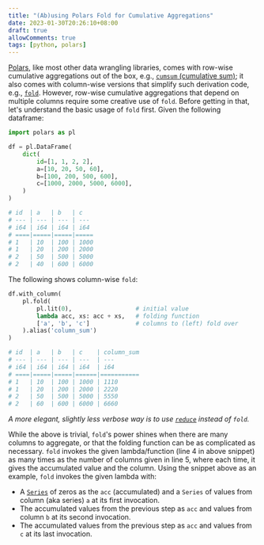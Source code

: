 ```yaml
---
title: "(Ab)using Polars Fold for Cumulative Aggregations"
date: 2023-01-30T20:26:10+08:00
draft: true
allowComments: true
tags: [python, polars]
---
```


[Polars][polars], like most other data wrangling libraries, comes with
row-wise cumulative aggregations out of the box, e.g.,
[`cumsum` (cumulative sum)][cumsum]; it also comes with
column-wise versions that simplify such derivation code, e.g.,
[`fold`][fold]. However, row-wise cumulative aggregations that
depend on multiple columns require some creative use of `fold`.
Before getting in that, let's understand the basic usage of `fold`
first. Given the following dataframe:

```python {linenos=table}
import polars as pl

df = pl.DataFrame(
    dict(
        id=[1, 1, 2, 2],
        a=[10, 20, 50, 60],
        b=[100, 200, 500, 600],
        c=[1000, 2000, 5000, 6000],
    )
)

# id  | a   | b   | c
# --- | --- | --- | ---
# i64 | i64 | i64 | i64
# ====|=====|=====|=====
# 1   | 10  | 100 | 1000
# 1   | 20  | 200 | 2000
# 2   | 50  | 500 | 5000
# 2   | 40  | 600 | 6000
```

The following shows column-wise `fold`:

```python {linenos=table}
df.with_column(
    pl.fold(
        pl.lit(0),                  # initial value
        lambda acc, xs: acc + xs,   # folding function
        ['a', 'b', 'c']             # columns to (left) fold over
    ).alias('column_sum')
)

# id  | a   | b   | c    | column_sum
# --- | --- | --- | ---  | ---
# i64 | i64 | i64 | i64  | i64
# ====|=====|=====|======|===========
# 1   | 10  | 100 | 1000 | 1110
# 1   | 20  | 200 | 2000 | 2220
# 2   | 50  | 500 | 5000 | 5550
# 2   | 60  | 600 | 6000 | 6660
```

_A more elegant, slightly less verbose way is to use
[`reduce`][reduce] instead of `fold`._

While the above is trivial, `fold`'s power shines when there are
many columns to aggregate, or that the folding function can be as
complicated as necessary. `fold` invokes the given lambda/function
(line 4 in above snippet) as many times as the number of columns
given in line 5, where each time, it gives the accumulated value
and the column. Using the snippet above as an example, `fold`
invokes the given lambda with:

* A [`Series`][series] of zeros as the `acc` (accumulated)
  and a `Series` of values from column (aka series) `a` at its
  first invocation.
* The accumulated values from the previous step as `acc`
  and values from column `b` at its second invocation.
* The accumulated values from the previous step as `acc`
  and values from `c` at its last invocation.

[polars]: https://pola.rs
[cumsum]: https://pola-rs.github.io/polars/py-polars/html/reference/expressions/api/polars.Expr.cumsum.html
[fold]: https://pola-rs.github.io/polars/py-polars/html/reference/expressions/api/polars.fold.html
[reduce]: https://pola-rs.github.io/polars/py-polars/html/reference/expressions/api/polars.reduce.html
[series]: https://pola-rs.github.io/polars/py-polars/html/reference/series/index.html
